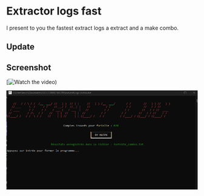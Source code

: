 # Extractor logs fast

I present to you the fastest extract logs a extract and a make combo.

## Update



## Screenshot

[![Watch the video](https://youtu.be/ABuGpI0xFds?si=SSjSw0FTr32aOvZr))

![Screen](image.png)
